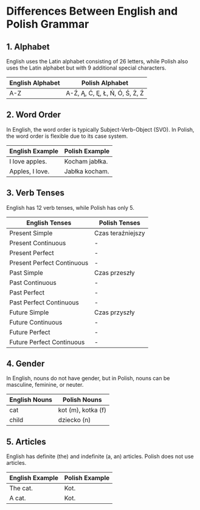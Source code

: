 # Differences Between English and Polish Grammar

## 1. Alphabet

English uses the Latin alphabet consisting of 26 letters, while Polish also uses the Latin alphabet but with 9 additional special characters.

|English Alphabet|Polish Alphabet|
|---|---|
|A-Z|A-Ź, Ą, Ć, Ę, Ł, Ń, Ó, Ś, Ż, Ź|

## 2. Word Order

In English, the word order is typically Subject-Verb-Object (SVO). In Polish, the word order is flexible due to its case system.

| English Example | Polish Example |
| --------------- | -------------- |
| I love apples.  | Kocham jabłka. |
| Apples, I love. | Jabłka kocham. |

## 3. Verb Tenses

English has 12 verb tenses, while Polish has only 5.

|English Tenses|Polish Tenses|
|---|---|
|Present Simple|Czas teraźniejszy|
|Present Continuous|-|
|Present Perfect|-|
|Present Perfect Continuous|-|
|Past Simple|Czas przeszły|
|Past Continuous|-|
|Past Perfect|-|
|Past Perfect Continuous|-|
|Future Simple|Czas przyszły|
|Future Continuous|-|
|Future Perfect|-|
|Future Perfect Continuous|-|

## 4. Gender

In English, nouns do not have gender, but in Polish, nouns can be masculine, feminine, or neuter.

|English Nouns|Polish Nouns|
|---|---|
|cat|kot (m), kotka (f)|
|child|dziecko (n)|

## 5. Articles

English has definite (the) and indefinite (a, an) articles. Polish does not use articles.

| English Example | Polish Example |
| --------------- | -------------- |
| The cat.        | Kot.           |
| A cat.          | Kot.           |